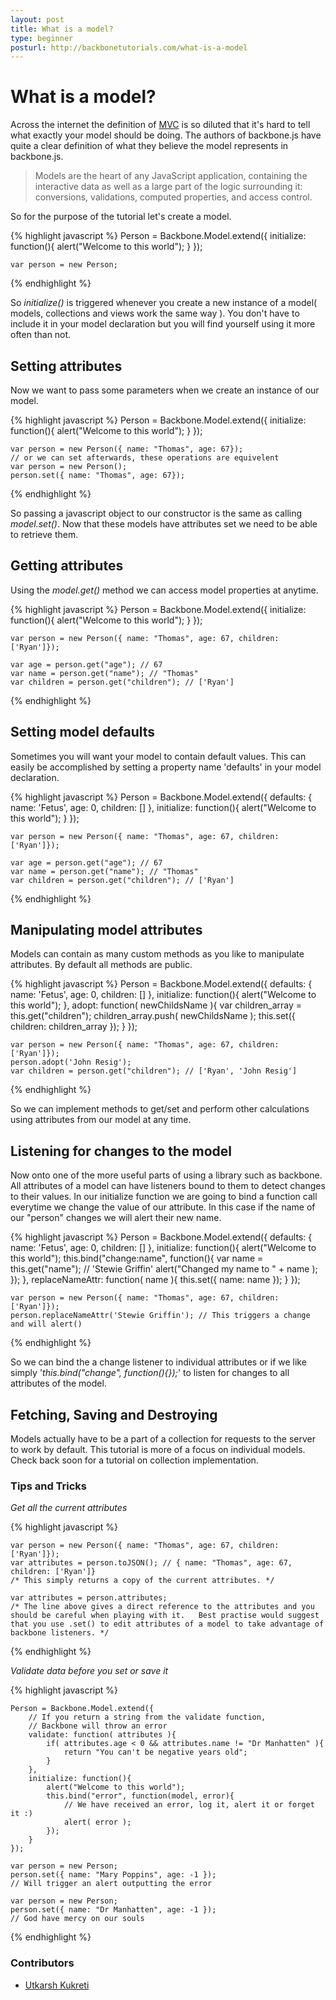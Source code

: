 ```yaml
---
layout: post
title: What is a model?
type: beginner
posturl: http://backbonetutorials.com/what-is-a-model
---
```


# What is a model?

Across the internet the definition of [MVC](http://en.wikipedia.org/wiki/Model%E2%80%93view%E2%80%93controller) is so diluted that it's hard to tell what exactly your model should be doing.   The authors of backbone.js have quite a clear definition of what they believe the model represents in backbone.js.

> Models are the heart of any JavaScript application, containing the interactive data as well as a large part of the logic surrounding it: conversions, validations, computed properties, and access control.

So for the purpose of the tutorial let's create a model.

{% highlight javascript %}
    Person = Backbone.Model.extend({
        initialize: function(){
            alert("Welcome to this world");
        }
    });
    
    var person = new Person;
{% endhighlight %}

So _initialize()_ is triggered whenever you create a new instance of a model( models, collections and views work the same way ).   You don't have to include it in your model declaration but you will find yourself using it more often than not.

## Setting attributes

Now we want to pass some parameters when we create an instance of our model.

{% highlight javascript %}
    Person = Backbone.Model.extend({
        initialize: function(){
            alert("Welcome to this world");
        }
    });
    
    var person = new Person({ name: "Thomas", age: 67});
    // or we can set afterwards, these operations are equivelent
    var person = new Person();
    person.set({ name: "Thomas", age: 67});
    
{% endhighlight %}

So passing a javascript object to our constructor is the same as calling _model.set()_.   Now that these models have attributes set we need to be able to retrieve them.  

## Getting attributes

Using the _model.get()_ method we can access model properties at anytime.

{% highlight javascript %}
    Person = Backbone.Model.extend({
        initialize: function(){
            alert("Welcome to this world");
        }
    });
    
    var person = new Person({ name: "Thomas", age: 67, children: ['Ryan']});
    
    var age = person.get("age"); // 67
    var name = person.get("name"); // "Thomas"
    var children = person.get("children"); // ['Ryan']
    
{% endhighlight %}

## Setting model defaults

Sometimes you will want your model to contain default values.   This can easily be accomplished by setting a property name 'defaults' in your model declaration.

{% highlight javascript %}
    Person = Backbone.Model.extend({
        defaults: {
            name: 'Fetus',
            age: 0,
            children: []
        },
        initialize: function(){
            alert("Welcome to this world");
        }
    });
    
    var person = new Person({ name: "Thomas", age: 67, children: ['Ryan']});
    
    var age = person.get("age"); // 67
    var name = person.get("name"); // "Thomas"
    var children = person.get("children"); // ['Ryan']
    
{% endhighlight %}

## Manipulating model attributes

Models can contain as many custom methods as you like to manipulate attributes.   By default all methods are public.

{% highlight javascript %}
    Person = Backbone.Model.extend({
        defaults: {
            name: 'Fetus',
            age: 0,
            children: []
        },
        initialize: function(){
            alert("Welcome to this world");
        },
        adopt: function( newChildsName ){
            var children_array = this.get("children");
            children_array.push( newChildsName );
            this.set({ children: children_array });
        }
    });
    
    var person = new Person({ name: "Thomas", age: 67, children: ['Ryan']});
    person.adopt('John Resig');
    var children = person.get("children"); // ['Ryan', 'John Resig']
    
{% endhighlight %}

So we can implement methods to get/set and perform other calculations using attributes from our model at any time.   

## Listening for changes to the model

Now onto one of the more useful parts of using a library such as backbone.   All attributes of a model can have listeners bound to them to detect changes to their values.   In our initialize function we are going to bind a function call everytime we change the value of our attribute.   In this case if the name of our "person" changes we will alert their new name.

{% highlight javascript %}
    Person = Backbone.Model.extend({
        defaults: {
            name: 'Fetus',
            age: 0,
            children: []
        },
        initialize: function(){
            alert("Welcome to this world");
            this.bind("change:name", function(){
                var name = this.get("name"); // 'Stewie Griffin'
                alert("Changed my name to " + name );
            });
        },
        replaceNameAttr: function( name ){
            this.set({ name: name });
        }
    });
    
    var person = new Person({ name: "Thomas", age: 67, children: ['Ryan']});
    person.replaceNameAttr('Stewie Griffin'); // This triggers a change and will alert()
{% endhighlight %}

So we can bind the a change listener to individual attributes or if we like simply '_this.bind("change", function(){});_' to listen for changes to all attributes of the model.

## Fetching, Saving and Destroying

Models actually have to be a part of a collection for requests to the server to work by default.   This tutorial is more of a focus on individual models.  Check back soon for a tutorial on collection implementation.

### Tips and Tricks

_Get all the current attributes_

{% highlight javascript %}
      
    var person = new Person({ name: "Thomas", age: 67, children: ['Ryan']});
    var attributes = person.toJSON(); // { name: "Thomas", age: 67, children: ['Ryan']}
    /* This simply returns a copy of the current attributes. */
    
    var attributes = person.attributes;
    /* The line above gives a direct reference to the attributes and you should be careful when playing with it.   Best practise would suggest that you use .set() to edit attributes of a model to take advantage of backbone listeners. */
{% endhighlight %}

_Validate data before you set or save it_

{% highlight javascript %}

    Person = Backbone.Model.extend({
        // If you return a string from the validate function,
        // Backbone will throw an error
        validate: function( attributes ){
            if( attributes.age < 0 && attributes.name != "Dr Manhatten" ){
                return "You can't be negative years old";
            }
        },
        initialize: function(){
            alert("Welcome to this world");
            this.bind("error", function(model, error){
                // We have received an error, log it, alert it or forget it :)
                alert( error );
            });
        }
    });
    
    var person = new Person;
    person.set({ name: "Mary Poppins", age: -1 }); 
    // Will trigger an alert outputting the error
    
    var person = new Person;
    person.set({ name: "Dr Manhatten", age: -1 });
    // God have mercy on our souls
    
{% endhighlight %}

### Contributors

* [Utkarsh Kukreti](https://github.com/utkarshkukreti)
